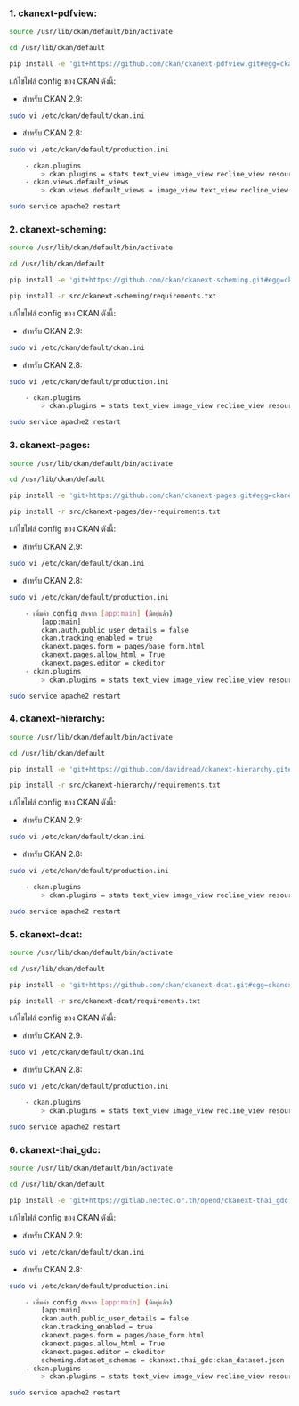 ### 1. ckanext-pdfview:
```sh
source /usr/lib/ckan/default/bin/activate

cd /usr/lib/ckan/default

pip install -e 'git+https://github.com/ckan/ckanext-pdfview.git#egg=ckanext-pdfview'
```
แก้ไขไฟล์ config ของ CKAN ดังนี้:
- สำหรับ CKAN 2.9:
```sh
sudo vi /etc/ckan/default/ckan.ini
```
- สำหรับ CKAN 2.8:
```sh
sudo vi /etc/ckan/default/production.ini
```
```sh
    - ckan.plugins
        > ckan.plugins = stats text_view image_view recline_view resource_proxy datastore datapusher webpage_view pdf_view
    - ckan.views.default_views
        > ckan.views.default_views = image_view text_view recline_view webpage_view pdf_view
```
```sh
sudo service apache2 restart
```
### 2. ckanext-scheming:
```sh
source /usr/lib/ckan/default/bin/activate

cd /usr/lib/ckan/default

pip install -e 'git+https://github.com/ckan/ckanext-scheming.git#egg=ckanext-scheming'

pip install -r src/ckanext-scheming/requirements.txt
```
แก้ไขไฟล์ config ของ CKAN ดังนี้:
- สำหรับ CKAN 2.9:
```sh
sudo vi /etc/ckan/default/ckan.ini
```
- สำหรับ CKAN 2.8:
```sh
sudo vi /etc/ckan/default/production.ini
```
```sh
    - ckan.plugins
        > ckan.plugins = stats text_view image_view recline_view resource_proxy datastore datapusher webpage_view pdf_view scheming_datasets
```
```sh
sudo service apache2 restart
```
### 3. ckanext-pages:
```sh
source /usr/lib/ckan/default/bin/activate

cd /usr/lib/ckan/default

pip install -e 'git+https://github.com/ckan/ckanext-pages.git#egg=ckanext-pages'

pip install -r src/ckanext-pages/dev-requirements.txt
```
แก้ไขไฟล์ config ของ CKAN ดังนี้:
- สำหรับ CKAN 2.9:
```sh
sudo vi /etc/ckan/default/ckan.ini
```
- สำหรับ CKAN 2.8:
```sh
sudo vi /etc/ckan/default/production.ini
```
```sh
    - เพิ่มค่า config ถัดจาก [app:main] (มีอยู่แล้ว)
        [app:main]
        ckan.auth.public_user_details = false
        ckan.tracking_enabled = true
        ckanext.pages.form = pages/base_form.html
        ckanext.pages.allow_html = True
        ckanext.pages.editor = ckeditor
    - ckan.plugins
        > ckan.plugins = stats text_view image_view recline_view resource_proxy datastore datapusher webpage_view pdf_view scheming_datasets pages
```
```sh
sudo service apache2 restart
```
### 4. ckanext-hierarchy:
```sh
source /usr/lib/ckan/default/bin/activate

cd /usr/lib/ckan/default

pip install -e 'git+https://github.com/davidread/ckanext-hierarchy.git#egg=ckanext-hierarchy'

pip install -r src/ckanext-hierarchy/requirements.txt
```
แก้ไขไฟล์ config ของ CKAN ดังนี้:
- สำหรับ CKAN 2.9:
```sh
sudo vi /etc/ckan/default/ckan.ini
```
- สำหรับ CKAN 2.8:
```sh
sudo vi /etc/ckan/default/production.ini
```
```sh
    - ckan.plugins
        > ckan.plugins = stats text_view image_view recline_view resource_proxy datastore datapusher webpage_view pdf_view scheming_datasets pages hierarchy_display hierarchy_form
```
```sh
sudo service apache2 restart
```
### 5. ckanext-dcat:
```sh
source /usr/lib/ckan/default/bin/activate

cd /usr/lib/ckan/default

pip install -e 'git+https://github.com/ckan/ckanext-dcat.git#egg=ckanext-dcat'

pip install -r src/ckanext-dcat/requirements.txt
```
แก้ไขไฟล์ config ของ CKAN ดังนี้:
- สำหรับ CKAN 2.9:
```sh
sudo vi /etc/ckan/default/ckan.ini
```
- สำหรับ CKAN 2.8:
```sh
sudo vi /etc/ckan/default/production.ini
```
```sh
    - ckan.plugins
        > ckan.plugins = stats text_view image_view recline_view resource_proxy datastore datapusher webpage_view pdf_view scheming_datasets pages hierarchy_display hierarchy_form dcat dcat_json_interface structured_data
```
```sh
sudo service apache2 restart
```
### 6. ckanext-thai_gdc:
```sh
source /usr/lib/ckan/default/bin/activate

cd /usr/lib/ckan/default

pip install -e 'git+https://gitlab.nectec.or.th/opend/ckanext-thai_gdc.git#egg=ckanext-thai_gdc'
```
แก้ไขไฟล์ config ของ CKAN ดังนี้:
- สำหรับ CKAN 2.9:
```sh
sudo vi /etc/ckan/default/ckan.ini
```
- สำหรับ CKAN 2.8:
```sh
sudo vi /etc/ckan/default/production.ini
```
```sh
    - เพิ่มค่า config ถัดจาก [app:main] (มีอยู่แล้ว)
        [app:main]
        ckan.auth.public_user_details = false
        ckan.tracking_enabled = true
        ckanext.pages.form = pages/base_form.html
        ckanext.pages.allow_html = True
        ckanext.pages.editor = ckeditor
        scheming.dataset_schemas = ckanext.thai_gdc:ckan_dataset.json
    - ckan.plugins
        > ckan.plugins = stats text_view image_view recline_view resource_proxy datastore datapusher webpage_view pdf_view scheming_datasets pages hierarchy_display hierarchy_form dcat dcat_json_interface structured_data thai_gdc
```
```sh
sudo service apache2 restart
```
